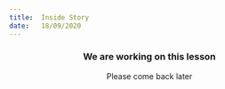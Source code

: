 ```yaml
---
title:  Inside Story
date:   18/09/2020
---
```


### <center>We are working on this lesson</center>
<center>Please come back later</center>